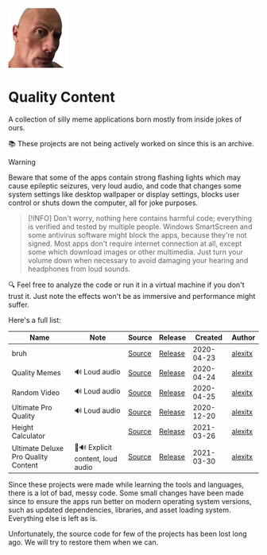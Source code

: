 <img src="assets/dwayne-johnson.png">

# Quality Content

A collection of silly meme applications born mostly from inside jokes of ours.

📚 These projects are not being actively worked on since this is an archive.

> [!WARNING]
> Beware that some of the apps contain strong flashing lights which may cause epileptic seizures, very loud audio, and
> code that changes some system settings like desktop wallpaper or display settings, blocks user control or shuts down
> the computer, all for joke purposes.

> [!INFO]
> Don't worry, nothing here contains harmful code; everything is verified and tested by multiple people. Windows
> SmartScreen and some antivirus software might block the apps, because they're not signed. Most apps don't require
> internet connection at all, except some which download images or other multimedia. Just turn your volume down when
> necessary to avoid damaging your hearing and headphones from loud sounds.

🔍 Feel free to analyze the code or run it in a virtual machine if you don't trust it. Just note the effects won't be as
immersive and performance might suffer.

Here's a full list:

| Name                                | Note                              | Source                                | Release                                 | Created    | Author             |
|-------------------------------------|-----------------------------------|---------------------------------------|---------------------------------------- |------------|--------------------|
| bruh                                |                                   | [Source][bruh-source]                 | [Release][bruh-release]                 | 2020-04-23 | [alexitx][alexitx] |
| Quality Memes                       | 🔊 Loud audio                     | [Source][quality-memes-source]        | [Release][quality-memes-release]        | 2020-04-24 | [alexitx][alexitx] |
| Random Video                        | 🔊 Loud audio                     | [Source][random-video-source]         | [Release][random-video-release]         | 2020-04-25 | [alexitx][alexitx] |
| Ultimate Pro Quality                | 🔊 Loud audio                     | [Source][ultimate-pro-quality-source] | [Release][ultimate-pro-quality-release] | 2020-12-20 | [alexitx][alexitx] |
| Height Calculator                   |                                   | [Source][height-calculator-source]    | [Release][height-calculator-release]    | 2021-03-26 | [alexitx][alexitx] |
| Ultimate Deluxe Pro Quality Content | 🔞🔊 Explicit content, loud audio | [Source][udpqc-source]                | [Release][udpqc-release]                | 2021-03-30 | [alexitx][alexitx] |

Since these projects were made while learning the tools and languages, there is a lot of bad, messy code. Some small
changes have been made since to ensure the apps run better on modern operating system versions, such as updated
dependencies, libraries, and asset loading system. Everything else is left as is.

Unfortunately, the source code for few of the projects has been lost long ago. We will try to restore them when we can.


<!-- Links -->

[bruh-source]: https://github.com/quality-programming/quality-content/blob/master/bruh
[bruh-release]: https://github.com/quality-programming/quality-content/releases/download/downloads/bruh_v1.1.7z
[quality-memes-source]: https://github.com/quality-programming/quality-content/blob/master/quality-memes
[quality-memes-release]: https://github.com/quality-programming/quality-content/releases/download/downloads/Quality_Memes_v1.1.7z
[random-video-source]: https://github.com/quality-programming/quality-content/blob/master/random-video
[random-video-release]: https://github.com/quality-programming/quality-content/releases/download/downloads/Random_Video_v1.1.7z
[ultimate-pro-quality-source]: https://github.com/quality-programming/quality-content/blob/master/ultimate-pro-quality
[ultimate-pro-quality-release]: https://github.com/quality-programming/quality-content/releases/download/downloads/Ultimate_Pro_Quality_v1.1.7z
[height-calculator-source]: https://github.com/quality-programming/quality-content/blob/master/height-calculator
[height-calculator-release]: https://github.com/quality-programming/quality-content/releases/download/downloads/Height_Calculator_v1.1.7z
[udpqc-source]: https://github.com/quality-programming/quality-content/blob/master/ultimate-deluxe-pro-quality-content
[udpqc-release]: https://github.com/quality-programming/quality-content/releases/download/downloads/Ultimate_Deluxe_Pro_Quality_Content_v1.3.7z

[alexitx]: https://github.com/alexitx
[stekatag]: https://github.com/stekatag
